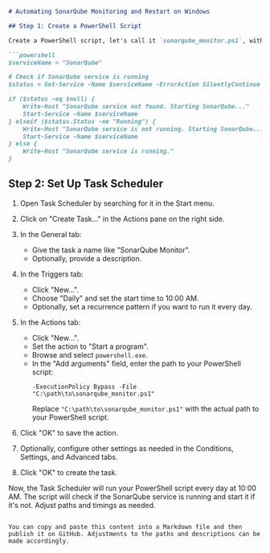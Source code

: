 ```markdown
# Automating SonarQube Monitoring and Restart on Windows

## Step 1: Create a PowerShell Script

Create a PowerShell script, let's call it `sonarqube_monitor.ps1`, with the following content:

```powershell
$serviceName = "SonarQube"

# Check if SonarQube service is running
$status = Get-Service -Name $serviceName -ErrorAction SilentlyContinue

if ($status -eq $null) {
    Write-Host "SonarQube service not found. Starting SonarQube..."
    Start-Service -Name $serviceName
} elseif ($status.Status -ne "Running") {
    Write-Host "SonarQube service is not running. Starting SonarQube..."
    Start-Service -Name $serviceName
} else {
    Write-Host "SonarQube service is running."
}
```

## Step 2: Set Up Task Scheduler

1. Open Task Scheduler by searching for it in the Start menu.

2. Click on "Create Task..." in the Actions pane on the right side.

3. In the General tab:
   - Give the task a name like "SonarQube Monitor".
   - Optionally, provide a description.

4. In the Triggers tab:
   - Click "New...".
   - Choose "Daily" and set the start time to 10:00 AM.
   - Optionally, set a recurrence pattern if you want to run it every day.

5. In the Actions tab:
   - Click "New...".
   - Set the action to "Start a program".
   - Browse and select `powershell.exe`.
   - In the "Add arguments" field, enter the path to your PowerShell script:
     ```
     -ExecutionPolicy Bypass -File "C:\path\to\sonarqube_monitor.ps1"
     ```
     Replace `"C:\path\to\sonarqube_monitor.ps1"` with the actual path to your PowerShell script.

6. Click "OK" to save the action.

7. Optionally, configure other settings as needed in the Conditions, Settings, and Advanced tabs.

8. Click "OK" to create the task.

Now, the Task Scheduler will run your PowerShell script every day at 10:00 AM. The script will check if the SonarQube service is running and start it if it's not. Adjust paths and timings as needed.
```

You can copy and paste this content into a Markdown file and then publish it on GitHub. Adjustments to the paths and descriptions can be made accordingly.
